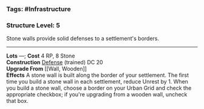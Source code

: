 ### Tags: #Infrastructure 
### Structure Level: 5

Stone walls provide solid defenses to a settlement's borders.

---

**Lots** —; **Cost** 4 RP, 8 Stone  
**Construction** [Defense](https://2e.aonprd.com/Skills.aspx?ID=21) (trained) DC 20  
**Upgrade From** [[Wall, Wooden]]  
**Effects** A stone wall is built along the border of your settlement. The first time you build a stone wall in each settlement, reduce Unrest by 1. When you build a stone wall, choose a border on your Urban Grid and check the appropriate checkbox; if you're upgrading from a wooden wall, uncheck that box.